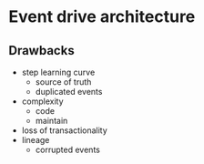 # Event drive architecture

## Drawbacks

- step learning curve
  - source of truth
  - duplicated events
- complexity 
  - code
  - maintain
- loss of transactionality
- lineage
  - corrupted events
